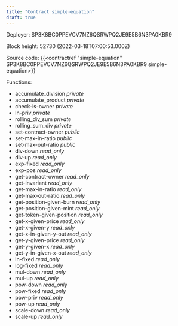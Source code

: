 ```yaml
---
title: "Contract simple-equation"
draft: true
---
```

Deployer: SP3K8BC0PPEVCV7NZ6QSRWPQ2JE9E5B6N3PA0KBR9


 



Block height: 52730 (2022-03-18T07:00:53.000Z)

Source code: {{<contractref "simple-equation" SP3K8BC0PPEVCV7NZ6QSRWPQ2JE9E5B6N3PA0KBR9 simple-equation>}}

Functions:

* accumulate_division _private_
* accumulate_product _private_
* check-is-owner _private_
* ln-priv _private_
* rolling_div_sum _private_
* rolling_sum_div _private_
* set-contract-owner _public_
* set-max-in-ratio _public_
* set-max-out-ratio _public_
* div-down _read_only_
* div-up _read_only_
* exp-fixed _read_only_
* exp-pos _read_only_
* get-contract-owner _read_only_
* get-invariant _read_only_
* get-max-in-ratio _read_only_
* get-max-out-ratio _read_only_
* get-position-given-burn _read_only_
* get-position-given-mint _read_only_
* get-token-given-position _read_only_
* get-x-given-price _read_only_
* get-x-given-y _read_only_
* get-x-in-given-y-out _read_only_
* get-y-given-price _read_only_
* get-y-given-x _read_only_
* get-y-in-given-x-out _read_only_
* ln-fixed _read_only_
* log-fixed _read_only_
* mul-down _read_only_
* mul-up _read_only_
* pow-down _read_only_
* pow-fixed _read_only_
* pow-priv _read_only_
* pow-up _read_only_
* scale-down _read_only_
* scale-up _read_only_
